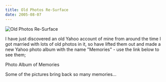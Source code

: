 ```yaml
---
title: Old Photos Re-Surface
date: 2005-08-07
---
```


![Old Photos Re-Surface](https://source.unsplash.com/2aFp6EWWs58/1600x900)

I have just discovered an old Yahoo account of mine from around the time I got married with lots of old photos in it, so have lifted them out and made a new Yahoo photo album with the name "Memories" - use the link below to see them;

Photo Album of Memories

Some of the pictures bring back so many memories...